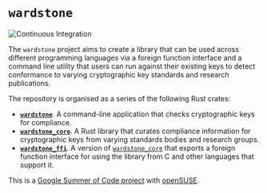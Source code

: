 # `wardstone`

![Continuous Integration](https://github.com/tshakalekholoane/wardstone/actions/workflows/ci.yaml/badge.svg)

The `wardstone` project aims to create a library that can be used across different programming languages via a foreign function interface and a command line utility that users can run against their existing keys to detect conformance to varying cryptographic key standards and research publications.

The repository is organised as a series of the following Rust crates:

- [**`wardstone`**](./crates/cmd/). A command-line application that checks cryptographic keys for compliance.
- [**`wardstone_core`**](./crates/core/). A Rust library that curates compliance information for cryptographic keys from varying standards bodies and research groups.
- [**`wardstone_ffi`**](./crates/ffi/). A version of [`wardstone_core`](./crates/core/) that exports a foreign function interface for using the library from C and other languages that support it.

This is a [Google Summer of Code project](https://summerofcode.withgoogle.com/programs/2023/projects/QjOBHrdT) with [openSUSE](https://github.com/openSUSE/mentoring/issues/198).
